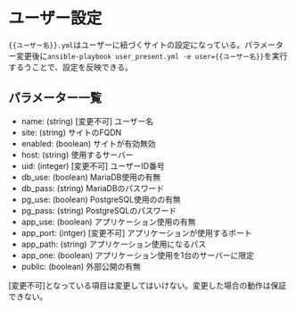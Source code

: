 # ユーザー設定

`{{ユーザー名}}.yml`はユーザーに紐づくサイトの設定になっている。パラメーター変更後に`ansible-playbook user_present.yml -e user={{ユーザー名}}`を実行するうことで、設定を反映できる。

## パラメーター一覧

- name: (string) [変更不可] ユーザー名
- site: (string) サイトのFQDN
- enabled: (boolean) サイトが有効無効
- host: (string) 使用するサーバー
- uid: (integer) [変更不可] ユーザーID番号
- db_use: (boolean) MariaDB使用の有無
- db_pass: (string) MariaDBのパスワード
- pg_use: (boolean) PostgreSQL使用のの有無
- pg_pass: (string) PostgreSQLのパスワード
- app_use: (boolean) アプリケーション使用の有無
- app_port: (intger) [変更不可] アプリケーションが使用するポート
- app_path: (string) アプリケーション使用になるパス
- app_one: (boolean) アプリケーション使用を1台のサーバーに限定
- public: (boolean) 外部公開の有無

[変更不可]となっている項目は変更してはいけない。変更した場合の動作は保証できない。
